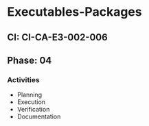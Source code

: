 # Executables-Packages

## CI: CI-CA-E3-002-006
## Phase: 04

### Activities
- Planning
- Execution
- Verification
- Documentation
